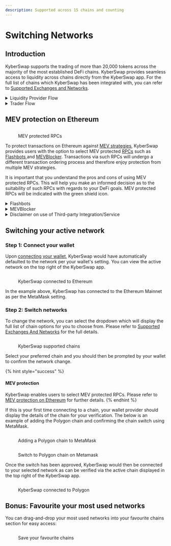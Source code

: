 ```yaml
---
description: Supported across 15 chains and counting
---
```


# Switching Networks

## Introduction

KyberSwap supports the trading of more than 20,000 tokens across the majority of the most established DeFi chains. KyberSwap provides seamless access to liquidity across chains directly from the KyberSwap app. For the full list of chains which KyberSwap has been integrated with, you can refer to [Supported Exchanges and Networks](../../../getting-started/supported-exchanges-and-networks.md).

<details>

<summary>Liquidity Provider Flow</summary>

Still deciding on which solution suits you best?&#x20;

* **Overview**: [Earn Yield By Contributing Liquidity](earn-yield-by-contributing-liquidity.md)
* **Detailed comparison**:  [Classic vs Elastic](../../../liquidity-solutions/classic-vs-elastic/)&#x20;

#### Next steps

1. [Connect Your Wallet](connect-your-wallet.md)&#x20;
2. **Switching Networks <-**
3. [Earn Yield By Contributing Liquidity](earn-yield-by-contributing-liquidity.md)

</details>

<details>

<summary>Trader Flow</summary>

1. [Connect Your Wallet ](connect-your-wallet.md)
2. **Switching Networks <-**
3. Get Tokens
   * [Get Crypto With Fiat](get-crypto-with-fiat.md)
   * [Bridge Your Tokens](bridge-your-assets-across-multiple-chains.md)
4. Swap Tokens
   * [Instantly Swap At Superior Rates](instantly-swap-at-superior-rates.md)
   * [Swap At Your Preferred Rates](trade-at-your-preferred-rates.md)
   * [Swap Between Different Tokens Across Chains](swap-between-different-tokens-across-chains.md)

</details>

## MEV protection on Ethereum

<figure><img src="../../../.gitbook/assets/SwitchNetwork_MEVProtection.png" alt=""><figcaption><p>MEV protected RPCs</p></figcaption></figure>

To protect transactions on Ethereum against [MEV strategies](../../../getting-started/foundational-topics/decentralized-finance/maximal-extractable-value-mev.md), KyberSwap provides users with the option to select MEV protected [RPCs](../../../getting-started/foundational-topics/decentralized-technologies/rpc.md) such as [Flashbots ](https://www.flashbots.net/)and [MEVBlocker](https://mevblocker.io/). Transactions via such RPCs will undergo a different transaction ordering process and therefore enjoy protection from multiple MEV strategies.&#x20;

It is important that you understand the pros and cons of using MEV protected RPCs. This will help you make an informed decision as to the suitability of such RPCs with regards to your DeFi goals. MEV protected RPCs will be indicated with the green shield icon.

<details>

<summary>Flashbots</summary>

**What is Flashbots?**

Flashbots Protect [RPC](../../../getting-started/foundational-topics/decentralized-technologies/rpc.md) allows regular users to easily submit their transactions to the Flashbots Auction by using a custom RPC endpoint in their wallet. Everything should be the same for users, except transactions are sent to the Flashbots builder instead of the public mempool.

Key benefits to using the Flashbots RPC endpoint:

* **Frontrunning protection:** your transaction will not be seen by hungry sandwich bots in the public mempool.
*   **No failed transactions:** your transaction will only be included if it doesn't include any reverts, so you don't pay for failed transactions.

    > Note: your transaction could be uncled, emitted to the mempool, and then included on-chain.

Privacy notice: **Flashbots Protect RPC does not track** any kind of user information (i.e. IP, location, etc.). No user information is ever stored or even logged.

Click [here](https://docs.flashbots.net/flashbots-protect/overview) for more information on Flashbots Protect RPC.

**Flashbots on** [**KyberSwap.com**](https://kyberswap.com/swap/ethereum)

KyberSwap provides its user the option to conveniently connect to the Flashbots RPC when trading on the Ethereum mainnet.

</details>

<details>

<summary>MEVBlocker</summary>

**What is MEVBlocker?**

MEV Blocker facilitates an auction between a network of “searchers” who are given the opportunity to backrun your transactions. In return, they protect you from frontrunning and sandwich attacks - the nasty types of MEV that exploit Ethereum users every day.

Click [here](https://mevblocker.io/) for more information on MEVBlocker.

**MEVBlocker on** [**KyberSwap.com**](https://kyberswap.com/swap/ethereum)

KyberSwap provides its user the option to conveniently connect to the MEVBlocker RPC when trading on the Ethereum mainnet.

</details>

<details>

<summary>Disclaimer on use of Third-party Integration/Service</summary>

For ease of communication, KyberSwap is referred to as "we" in this disclaimer. Any natural persons or other entities who engages in any activities on KyberSwap shall be considered as the user of KyberSwap, and is referred to as "you" in the disclaimer. We hereby remind you of the risks involved in using third-party services (referred to herein as “third-party services”).

1. Your use of any third-party services on KyberSwap is your personal decision and we have no control over it.
2. We are not responsible for the audit of any third-party services, nor do we make any commitments or guarantees on the validity, accuracy, correctness, reliability, quality, stability, completeness and/or timeliness of the technology and information involved in such third-party services and their associated services.
3. You are solely responsible for all outcomes arising from your choice to use the third-party services and their associated services.
4. You shall make your own judgement and evaluation as to whether any third-party services and its associated services comply with the applicable laws, regulations and relevant policy requirements of your jurisdiction. We do not provide any recommendation and opinions on this subject apart from recommending you to strictly abide by the laws and regulations of your jurisdiction.
5. Outcomes and occurrences which arise out of your use of any third-party services, including but not limited to legal issues, contract liability issues, and economic loss issues, shall be resolved between you and the relevant third-party services. We are not responsible for the resolution of any outcomes or disputes arising from your choice to use the third-party services.
6. We will not share any information with any third-party services unless under your consent. Once we receive your consent, you shall be solely responsible for all legal liabilities and disputes resulting from any third-party services access to your personal information and such labilities and disputes shall be resolved between you and the relevant third-party services.

**Our provision of access to third-party services on KyberSwap does not amount to any kind of recommendation, endorsement, or advice to use any third-party services or its associated services.**

</details>

## Switching your active network

### **Step 1: Connect your wallet**

Upon [connecting your wallet](connect-your-wallet.md), KyberSwap would have automatically defaulted to the network per your wallet's setting. You can view the active network on the top right of the KyberSwap app.

<figure><img src="../../../.gitbook/assets/image (130).png" alt=""><figcaption><p>KyberSwap connected to Ethereum</p></figcaption></figure>

In the example above, KyberSwap has connected to the Ethereum Mainnet as per the MetaMask setting.&#x20;

### **Step 2: Switch networks**

To change the network, you can select the dropdown which will display the full list of chain options for you to choose from. Please refer to [Supported Exchanges And Networks](../../../getting-started/supported-exchanges-and-networks.md) for the full details.

<figure><img src="../../../.gitbook/assets/UserGuide_SwitchNetwork_SelectChain.png" alt=""><figcaption><p>KyberSwap supported chains</p></figcaption></figure>

Select your preferred chain and you should then be prompted by your wallet to confirm the network change.&#x20;

{% hint style="success" %}
#### MEV protection

KyberSwap enables users to select MEV protected RPCs. Please refer to [MEV protection on Ethereum](selecting-preferred-network.md#mev-protection-on-ethereum) for further details.
{% endhint %}

If this is your first time connecting to a chain, your wallet provider should display the details of the chain for your verification. The below is an example of adding the Polygon chain and confirming the chain switch using MetaMask.

<figure><img src="../../../.gitbook/assets/image (102).png" alt=""><figcaption><p>Adding a Polygon chain to MetaMask</p></figcaption></figure>

<figure><img src="../../../.gitbook/assets/image (175).png" alt=""><figcaption><p>Switch to Polygon chain on Metamask</p></figcaption></figure>

Once the switch has been approved, KyberSwap would then be connected to your selected network as can be verified via the active chain displayed in the top right of the KyberSwap app.

<figure><img src="../../../.gitbook/assets/image (28).png" alt=""><figcaption><p>KyberSwap connected to Polygon</p></figcaption></figure>

## Bonus: Favourite your most used networks

You can drag-and-drop your most used networks into your favourite chains section for easy access:

<figure><img src="../../../.gitbook/assets/UserGuide_SwitchNetwork_FavChain.gif" alt=""><figcaption><p>Save your favourite chains</p></figcaption></figure>
